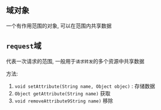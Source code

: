 ## 域对象

一个有作用范围的对象, 可以在范围内共享数据

## `request`域

代表一次请求的范围, 一般用于`请求转发`的多个资源中共享数据



方法:

1. `void setAttribute(String name, Object objec)` : 存储数据
2. `Object getAttribute(String name)`   获取
3. `void removeAttribute9String name)` 移除



























